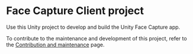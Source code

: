 # Face Capture Client project

Use this Unity project to develop and build the Unity Face Capture app.

To contribute to the maintenance and development of this project, refer to the [Contribution and maintenance](../../../CONTRIBUTING.md) page.
